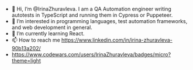 - 👋 Hi, I’m @IrinaZhuravleva. I am a QA Automation engineer writing autotests in TypeScript and running them in Cypress or Puppeteer.
- 👀 I’m interested in programming languages, test automation frameworks, and web development in general.
- 🌱 I’m currently learning React.
- 📫 How to reach me https://www.linkedin.com/in/irina-zhuravleva-90b13a202/
- https://www.codewars.com/users/IrinaZhuravleva/badges/micro?theme=light

<!---
IrinaZhuravleva/IrinaZhuravleva is a ✨ special ✨ repository because its `README.md` (this file) appears on your GitHub profile.
You can click the Preview link to take a look at your changes.
--->
